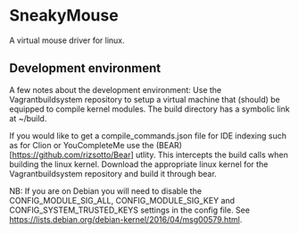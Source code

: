 # SneakyMouse

A virtual mouse driver for linux.

## Development environment

A few notes about the development environment:
Use the Vagrantbuildsystem repository to setup a virtual machine that (should)
be equipped to compile kernel modules. The build directory has a symbolic link
at ~/build. 

If you would like to get a compile\_commands.json file for IDE indexing such as for Clion or YouCompleteMe use the (BEAR)[https://github.com/rizsotto/Bear] utlity. This intercepts the build calls when building the linux kernel. Download the appropriate linux kernel for the Vagrantbuildsystem repository and build it 
through bear. 

NB: If you are on Debian you will need to disable the CONFIG\_MODULE\_SIG\_ALL, CONFIG\_MODULE\_SIG\_KEY and CONFIG\_SYSTEM\_TRUSTED\_KEYS settings in the config file. See https://lists.debian.org/debian-kernel/2016/04/msg00579.html.
